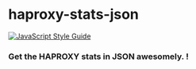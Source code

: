 # haproxy-stats-json
[![JavaScript Style Guide](https://img.shields.io/badge/code_style-standard-brightgreen.svg)](https://standardjs.com)

### Get the HAPROXY stats in JSON awesomely. !
